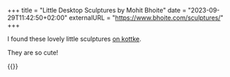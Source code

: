 +++
title = "Little Desktop Sculptures by Mohit Bhoite"
date = "2023-09-29T11:42:50+02:00"
externalURL = "https://www.bhoite.com/sculptures/"
+++

I found these lovely little sculptures [on kottke](https://kottke.org/23/05/tiny-electronic-desktop-sculptures).

They are so cute!

{{<fig
  src="image@2x.jpg"
  alt="The Boron Lander sculpture"
  href="https://www.bhoite.com/sculptures/"
  />}}

